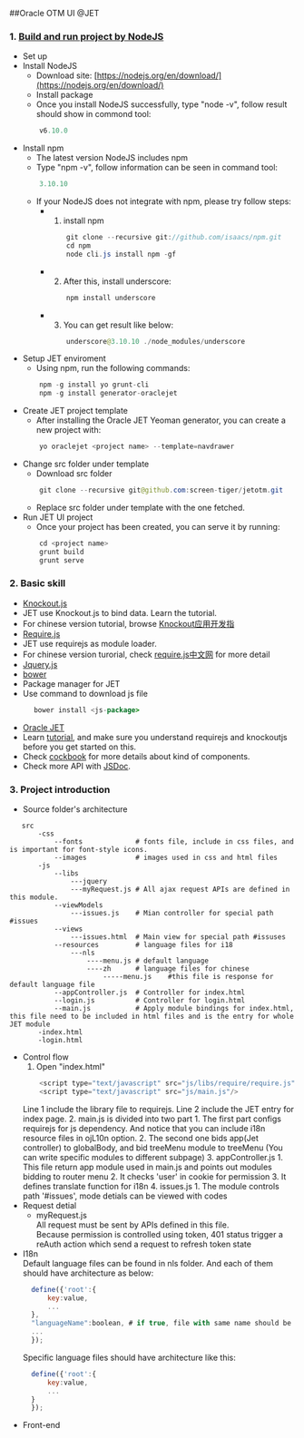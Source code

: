##Oracle OTM UI @JET

### 1. [Build and run project by NodeJS](http://www.oracle.com/webfolder/technetwork/jet/globalGetStarted.html)
 
 * Set up
  * Install NodeJS 
    * Download site: [https://nodejs.org/en/download/](https://nodejs.org/en/download/)
    * Install package
    * Once you install NodeJS successfully, type "node -v", follow result should show in commond tool:
    ```java
        v6.10.0
    ```
  * Install npm
    * The latest version NodeJS includes npm
    * Type "npm -v", follow information can be seen in command tool:
    ```java
        3.10.10
    ```
    * If your NodeJS does not integrate with npm, please try follow steps:
      * 1. install npm
        ```java
            git clone --recursive git://github.com/isaacs/npm.git 
            cd npm 
            node cli.js install npm -gf 
        ```
      * 2. After this, install underscore:
        ```java
            npm install underscore
        ```
      * 3. You can get result like below:
        ```java
            underscore@3.10.10 ./node_modules/underscore 
        ```
  * Setup JET enviroment
    * Using npm, run the following commands:
    ```java
        npm -g install yo grunt-cli
        npm -g install generator-oraclejet
    ```
  * Create JET project template
    * After installing the Oracle JET Yeoman generator, you can create a new project with:
    ```java
        yo oraclejet <project name> --template=navdrawer
    ```
  * Change src folder under template
    * Download src folder 
    ```java
        git clone --recursive git@github.com:screen-tiger/jetotm.git
    ```
    * Replace src folder under template with the one fetched.
  * Run JET UI project
    * Once your project has been created, you can serve it by running:
    ```java
        cd <project name>
        grunt build
        grunt serve
    ```

### 2. Basic skill
 
 * [Knockout.js](http://learn.knockoutjs.com)
  * JET use Knockout.js to bind data. Learn the tutorial.
  * For chinese version tutorial, browse [Knockout应用开发指](http://www.cnblogs.com/TomXu/archive/2011/11/21/2257154.html)
 * [Require.js](http://requirejs.org/)
  * JET use requirejs as module loader.
  * For chinese version turorial, check [require.js中文网](http://www.requirejs.cn/) for more detail
 * [Jquery.js](http://jquery.com/)
 * [bower](https://bower.io/)
  * Package manager for JET
  * Use command to download js file
  ```java
        bower install <js-package>
   ```
 * [Oracle JET](http://www.oracle.com/technetwork/developer-tools/jet/overview/index.html)
  * Learn [tutorial](http://docs.oracle.com/middleware/jet310/jet/index.html), and make sure you understand requirejs and knockoutjs before you get started on this.
  * Check [cockbook](http://www.oracle.com/webfolder/technetwork/jet/jetCookbook.html) for more details about kind of components.
  * Check more API with [JSDoc](http://www.oracle.com/webfolder/technetwork/jet/jsdocs/index.html).

### 3. Project introduction
 * Source folder's architecture
 ```
    src
        -css
            --fonts             # fonts file, include in css files, and is important for font-style icons.
            --images            # images used in css and html files
        -js
            --libs
                ---jquery
                ---myRequest.js # All ajax request APIs are defined in this module.
            --viewModels
                ---issues.js    # Mian controller for special path #issues
            --views
                ---issues.html  # Main view for special path #issuses
            --resources         # language files for i18
                ---nls
                    ----menu.js # default language
                    ----zh      # language files for chinese
                        -----menu.js    #this file is response for default language file
            --appController.js  # Controller for index.html
            --login.js          # Controller for login.html
            --main.js           # Apply module bindings for index.html, this file need to be included in html files and is the entry for whole JET module
        -index.html
        -login.html
 ```
* Control flow
    1. Open "index.html"
    ```java
        <script type="text/javascript" src="js/libs/require/require.js"/>
        <script type="text/javascript" src="js/main.js"/>
    ```
    Line 1 include the library file to requirejs.
    Line 2 include the JET entry for index page.
    2. main.js is divided into two part
      1. The first part configs requirejs for js dependency. And notice that you can include i18n resource files in ojL10n option.
      2. The second one bids app(Jet controller)  to globalBody, and bid treeMenu module to treeMenu (You can write specific modules to different subpage)
    3. appController.js
      1. This file return app module used in main.js and points out modules bidding to router menu
      2. It checks 'user' in cookie for permission
      3. It defines translate function for i18n
    4. issues.js
      1. The module controls path  '#issues', mode detials can be viewed with codes
* Request detial
    * myRequest.js    
    All request must be sent by APIs defined in this file.    
    Because permission is controlled using token, 401 status trigger a reAuth action which send a request to refresh token state
* I18n    
  Default language files can be found in nls folder. And each of them should have architecture as below:
  ```javascript
    define({'root':{
        key:value,
        ...
    },
    "languageName":boolean, # if true, file with same name should be found in the language folder
    ...
    });
  ```
  Specific language files should have architecture like this:
  ```javascript
    define({'root':{
        key:value,
        ...
    }
    });
  ```
* Front-end    
  
